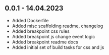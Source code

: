 ## 0.0.1 - 14.04.2023

* Added Dockerfile
* Added misc scaffolding readme, changelog
* Added breakpoint css rules
* Added breakpoint js change event logic
* Added breakpoint readme docs
* Added initial set of build tasks for css and js

